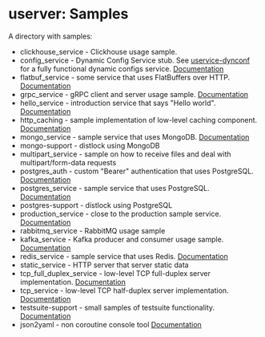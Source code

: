 # userver: Samples

A directory with samples:

* clickhouse_service - Clickhouse usage sample.
* config_service - Dynamic Config Service stub. See [uservice-dynconf](https://github.com/userver-framework/uservice-dynconf) for a fully functional dynamic configs service. [Documentation](https://userver.tech/d4/d95/md_en_2userver_2tutorial_2config__service.html)
* flatbuf_service - some service that uses FlatBuffers over HTTP. [Documentation](https://userver.tech/d8/d91/md_en_2userver_2tutorial_2flatbuf__service.html)
* grpc_service - gRPC client and server usage sample. [Documentation](https://userver.tech/d6/daa/md_en_2userver_2tutorial_2grpc__service.html)
* hello_service - introduction service that says "Hello world". [Documentation](https://userver.tech/da/d16/md_en_2userver_2tutorial_2hello__service.html)
* http_caching - sample implementation of low-level caching component. [Documentation](https://userver.tech/dc/d8a/md_en_2userver_2tutorial_2http__caching.html)
* mongo_service - sample service that uses MongoDB. [Documentation](https://userver.tech/d5/d81/md_en_2userver_2tutorial_2mongo__service.html)
* mongo-support - distlock using MongoDB
* multipart_service - sample on how to receive files and deal with multipart/form-data requests
* postgres_auth - custom "Bearer" authentication that uses PostgreSQL. [Documentation](https://userver.tech/da/d24/md_en_2userver_2tutorial_2auth__postgres.html)
* postgres_service - sample service that uses PostgreSQL. [Documentation](https://userver.tech/d4/d31/md_en_2userver_2tutorial_2postgres__service.html)
* postgres-support - distlock using PostgreSQL
* production_service - close to the production sample service. [Documentation](https://userver.tech/db/d69/md_en_2userver_2tutorial_2production__service.html)
* rabbitmq_service - RabbitMQ usage sample
* kafka_service - Kafka producer and consumer usage sample. [Documentation](https://userver.tech/d0/db8/md_en_2userver_2kafka.html)
* redis_service - sample service that uses Redis. [Documentation](https://userver.tech/d3/da2/md_en_2userver_2tutorial_2redis__service.html)
* static_service - HTTP server that server static data
* tcp_full_duplex_service - low-level TCP full-duplex server implementation. [Documentation](https://userver.tech/db/db9/md_en_2userver_2tutorial_2tcp__full.html)
* tcp_service - low-level TCP half-duplex server implementation. [Documentation](https://userver.tech/dc/d93/md_en_2userver_2tutorial_2tcp__service.html)
* testsuite-support - small samples of testsuite functionality. [Documentation](https://userver.tech/df/d07/md_en_2userver_2functional__testing.html)
* json2yaml - non coroutine console tool [Documentation](https://userver.tech/d2/dfc/md_en_2userver_2tutorial_2json__to__yaml.html)
